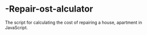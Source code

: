 # -Repair-ost-alculator
The script for calculating the cost of repairing a house, apartment in JavaScript.
